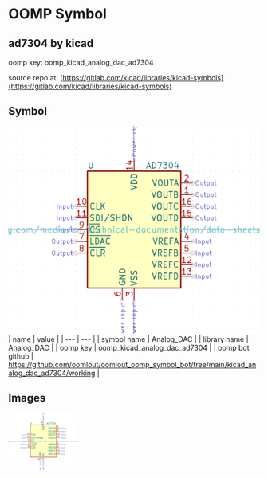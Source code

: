 # OOMP Symbol  
## ad7304  by kicad  
  
oomp key: oomp_kicad_analog_dac_ad7304  
  
source repo at: [https://gitlab.com/kicad/libraries/kicad-symbols](https://gitlab.com/kicad/libraries/kicad-symbols)  
## Symbol  
  
[![working.png](working_600.png)](working.png)  
| name | value | 
| --- | --- | 
| symbol name | Analog_DAC | 
| library name | Analog_DAC | 
| oomp key | oomp_kicad_analog_dac_ad7304 | 
| oomp bot github | https://github.com/oomlout/oomlout_oomp_symbol_bot/tree/main/kicad_analog_dac_ad7304/working | 
## Images  
  
[![working.png](working_140.png)](working.png)  
